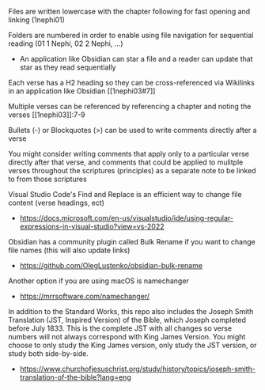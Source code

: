 Files are written lowercase with the chapter following for fast opening and linking (1nephi01)

Folders are numbered in order to enable using file navigation for sequential reading (01 1 Nephi, 02 2 Nephi, ...)
- An application like Obsidian can star a file and a reader can update that star as they read sequentially

Each verse has a H2 heading so they can be cross-referenced via Wikilinks in an application like Obsidian [[1nephi03#7]]

Multiple verses can be referenced by referencing a chapter and noting the verses [[1nephi03]]:7-9

Bullets (-) or Blockquotes (>) can be used to write comments directly after a verse

You might consider writing comments that apply only to a particular verse directly after that verse, and comments that could be applied to mulitple verses throughout the scriptures (principles) as a separate note to be linked to from those scriptures

Visual Studio Code's Find and Replace is an efficient way to change file content (verse headings, ect)
- https://docs.microsoft.com/en-us/visualstudio/ide/using-regular-expressions-in-visual-studio?view=vs-2022

Obsidian has a community plugin called Bulk Rename if you want to change file names (this will also update links)
- https://github.com/OlegLustenko/obsidian-bulk-rename

Another option if you are using macOS is namechanger
- https://mrrsoftware.com/namechanger/

In addition to the Standard Works, this repo also includes the Joseph Smith Translation (JST, Inspired Version) of the Bible, which Joseph completed before July 1833. This is the complete JST with all changes so verse numbers will not always correspond with King James Version. You might choose to only study the King James version, only study the JST version, or study both side-by-side.  
- https://www.churchofjesuschrist.org/study/history/topics/joseph-smith-translation-of-the-bible?lang=eng
